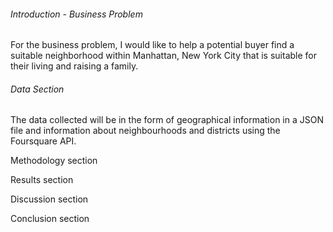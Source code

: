 ###### Introduction - Business Problem
For the business problem, I would like to help a potential buyer find a suitable neighborhood within Manhattan, New York City 
that is suitable for their living and raising a family.

###### Data Section
The data collected will be in the form of geographical information in a JSON file and information about neighbourhoods
and districts using the Foursquare API.

Methodology section 

Results section

Discussion section 


Conclusion section

